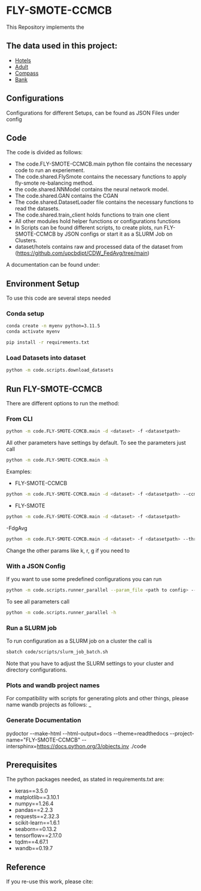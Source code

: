 # FLY-SMOTE-CCMCB

This Repository implements the 

## The data used in this project:

* [Hotels](https://github.com/upcbdipt/CDW_FedAvg/tree/main)
* [Adult](https://archive.ics.uci.edu/ml/datasets/adult)
* [Compass](https://www.kaggle.com/datasets/danofer/compass)
* [Bank](https://archive.ics.uci.edu/ml/datasets/bank+marketing)

## Configurations

Configurations for different Setups, can be found as JSON Files under config

## Code

The code is divided as follows:

* The code.FLY-SMOTE-CCMCB.main python file contains the necessary code to run an experiement.
* The code.shared.FlySmote contains the necessary functions to apply fly-smote re-balancing method.
* the code.shared.NNModel contains the neural network model.
* The code.shared.GAN contains the CGAN
* The code.shared.DatasetLoader file contains the necessary functions to read the datasets.
* The code.shared.train_client holds functions to train one client
* All other modules hold helper functions or configurations functions
* In Scripts can be found different scripts, to create plots, run FLY-SMOTE-CCMCB by JSON configs or start it as a SLURM Job on Clusters.
* dataset/hotels contains raw and processed data of the dataset from (https://github.com/upcbdipt/CDW_FedAvg/tree/main)

A documentation can be found under: 

## Environment Setup
To use this code are several steps needed

### Conda setup
```bash
conda create -n myenv python=3.11.5
conda activate myenv

pip install -r requirements.txt
```

### Load Datasets into dataset
```bash
python -m code.scripts.download_datasets
```

## Run FLY-SMOTE-CCMCB
There are different options to run the method:

### From CLI
```bash
python -m code.FLY-SMOTE-CCMCB.main -d <dataset> -f <datasetpath>
```
All other parameters have settings by default. To see the parameters just call 
```bash
python -m code.FLY-SMOTE-CCMCB.main -h
```
Examples:
- FLY-SMOTE-CCMCB
```bash
python -m code.FLY-SMOTE-CCMCB.main -d <dataset> -f <datasetpath> --ccmcb
```
- FLY-SMOTE
```bash
python -m code.FLY-SMOTE-CCMCB.main -d <dataset> -f <datasetpath> 
```
-FdgAvg
```bash
python -m code.FLY-SMOTE-CCMCB.main -d <dataset> -f <datasetpath> --threshold 0
```
Change the other params like k, r, g if you need to

### With a JSON Config
If you want to use some predefined configurations you can run
```bash
python -m code.scripts.runner_parallel --param_file <path to config> --max_workers 3 --num_tasks 5
```
To see all parameters call
```bash
python -m code.scripts.runner_parallel -h
```
### Run a SLURM job
To run configuration as a SLURM job on a cluster the call is
```bash
sbatch code/scripts/slurm_job_batch.sh
```

Note that you have to adjust the SLURM settings to your cluster and directory configurations.
### Plots and wandb project names
For compatibility with scripts for generating plots and other things, please name wandb projects as follows: <dataset>_<some run specification of yours>

### Generate Documentation
pydoctor --make-html --html-output=docs --theme=readthedocs --project-name="FLY-SMOTE-CCMCB" --intersphinx=https://docs.python.org/3/objects.inv ./code

## Prerequisites

The python packages needed, as stated in requirements.txt are:

* keras==3.5.0
* matplotlib==3.10.1
* numpy==1.26.4
* pandas==2.2.3
* requests==2.32.3
* scikit-learn==1.6.1
* seaborn==0.13.2
* tensorflow==2.17.0
* tqdm==4.67.1
* wandb==0.19.7

## Reference

If you re-use this work, please cite:

